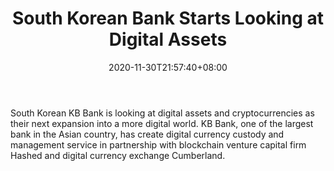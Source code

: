 ﻿---
title: "South Korean Bank Starts Looking at Digital Assets"
date: 2020-11-30T21:57:40+08:00
lastmod: 2020-11-30T16:45:40+08:00
draft: false
authors: ["Lars"]
description: "South Korean KB Bank is looking at digital assets and cryptocurrencies as their next expansion into a more digital world. KB Bank, one of the largest bank in the Asian country, has create digital currency custody and management service in partnership with blockchain venture capital firm Hashed and digital currency exchange Cumberland."
featuredImage: "south-korean-bank-starts-looking-at-digital-assets.png"
tags: ["Virtual World","Play to Earn"]
categories: ["news"]
news: ["Virtual World"]
weight: 
lightgallery: true
pinned: false
recommend: false
recommend1: false
---

South Korean KB Bank is looking at digital assets and cryptocurrencies as their next expansion into a more digital world. KB Bank, one of the largest bank in the Asian country, has create digital currency custody and management service in partnership with blockchain venture capital firm Hashed and digital currency exchange Cumberland.

<!--more-->

